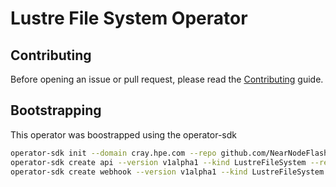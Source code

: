 # Lustre File System Operator

## Contributing

Before opening an issue or pull request, please read the [Contributing] guide.

[contributing]: CONTRIBUTING.md

## Bootstrapping

This operator was boostrapped using the operator-sdk

```bash
operator-sdk init --domain cray.hpe.com --repo github.com/NearNodeFlash/lustre-fs-operator
operator-sdk create api --version v1alpha1 --kind LustreFileSystem --resource --controller
operator-sdk create webhook --version v1alpha1 --kind LustreFileSystem --programmatic-validation
```

